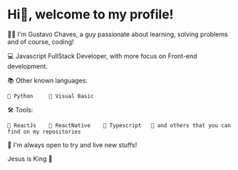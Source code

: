 # Hi👋, welcome to my profile!

🧑🏻 I'm Gustavo Chaves, a guy passionate about learning, solving problems and of course, coding!

💻 Javascript FullStack Developer, with more focus on Front-end development.

📚 Other known languages:

    🔸 Python     🔸 Visual Basic

🛠 Tools:
 
    🔸 ReactJs    🔸 ReactNative    🔸 Typescript   🔸 and others that you can find on my repositories

📍 I'm always open to try and live new stuffs!

Jesus is King 👑
